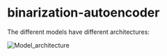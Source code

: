 # binarization-autoencoder

The different models have different architectures:



![Model_architecture](https://github.com/mgnarag/binarization-autoencoder/assets/60250923/8aa5ecd5-2ad4-4ede-a800-c73bc32f0daa)
